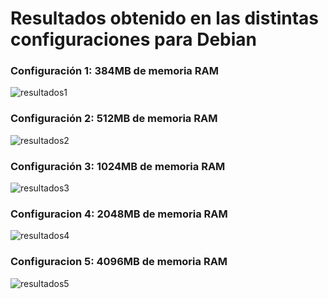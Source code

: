 Resultados obtenido en las distintas configuraciones para Debian
================================================================

### Configuración 1: 384MB de memoria RAM

![resultados1](https://dl.dropbox.com/s/x6l0s3ppuubydm4/configuracion1_1.png)

### Configuración 2: 512MB de memoria RAM

![resultados2](https://dl.dropbox.com/s/wk6gfm3d9uwb8od/configuracion2_3.png)

### Configuración 3: 1024MB de memoria RAM

![resultados3](https://dl.dropbox.com/s/e1o6a42vtalq4wh/configuracion3_1.png)

### Configuracion 4: 2048MB de memoria RAM

![resultados4](https://dl.dropbox.com/s/0mngfnpqz36t9m6/configuracion4_1.png)

### Configuracion 5: 4096MB de memoria RAM

![resultados5](https://dl.dropbox.com/s/o06mzfhw9axxmbc/configuracion5_2.png)
